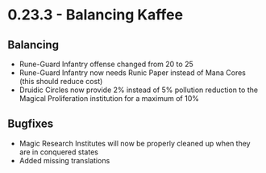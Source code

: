 # 0.23.3 - Balancing Kaffee
## Balancing
- Rune-Guard Infantry offense changed from 20 to 25
- Rune-Guard Infantry now needs Runic Paper instead of Mana Cores (this should reduce cost)
- Druidic Circles now provide 2% instead of 5% pollution reduction to the Magical Proliferation institution for a maximum of 10%
## Bugfixes
- Magic Research Institutes will now be properly cleaned up when they are in conquered states
- Added missing translations